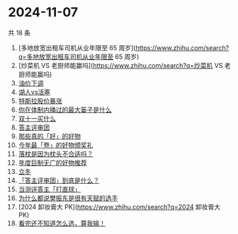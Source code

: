 # 2024-11-07

共 18 条

<!-- BEGIN ZHIHUSEARCH -->
<!-- 最后更新时间 Thu Nov 07 2024 20:39:52 GMT+0800 (China Standard Time) -->
1. [多地放宽出租车司机从业年限至 65 周岁](https://www.zhihu.com/search?q=多地放宽出租车司机从业年限至 65 周岁)
1. [炒菜机 VS 老厨师能赢吗](https://www.zhihu.com/search?q=炒菜机 VS 老厨师能赢吗)
1. [油价下调](https://www.zhihu.com/search?q=油价下调)
1. [湖人vs活塞](https://www.zhihu.com/search?q=湖人vs活塞)
1. [特斯拉股价暴涨](https://www.zhihu.com/search?q=特斯拉股价暴涨)
1. [你在体制内捅过的最大篓子是什么](https://www.zhihu.com/search?q=你在体制内捅过的最大篓子是什么)
1. [双十一买什么](https://www.zhihu.com/search?q=双十一买什么)
1. [答主评审团](https://www.zhihu.com/search?q=答主评审团)
1. [那些真的「好」的好物](https://www.zhihu.com/search?q=那些真的「好」的好物)
1. [今年最「卷」的好物颁奖礼](https://www.zhihu.com/search?q=今年最「卷」的好物颁奖礼)
1. [落枕是因为枕头不合适吗？](https://www.zhihu.com/search?q=落枕是因为枕头不合适吗？)
1. [年度巨制无广的好物推荐](https://www.zhihu.com/search?q=年度巨制无广的好物推荐)
1. [立冬](https://www.zhihu.com/search?q=立冬)
1. [「答主评审团」到底是什么？](https://www.zhihu.com/search?q=「答主评审团」到底是什么？)
1. [当测评答主「打直球」](https://www.zhihu.com/search?q=当测评答主「打直球」)
1. [为什么都说樊振东是很有天赋的选手](https://www.zhihu.com/search?q=为什么都说樊振东是很有天赋的选手)
1. [2024 卸妆膏大 PK](https://www.zhihu.com/search?q=2024 卸妆膏大 PK)
1. [看完还不知道怎么选，算我输！](https://www.zhihu.com/search?q=看完还不知道怎么选，算我输！)
<!-- END ZHIHUSEARCH -->
